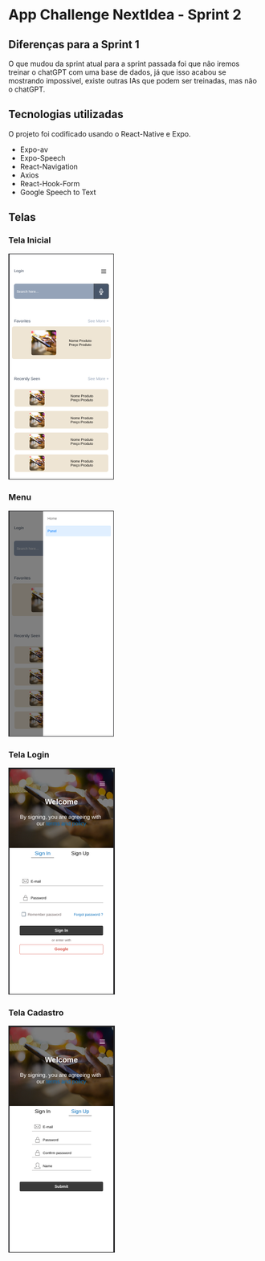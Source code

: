 <h1>App Challenge NextIdea - Sprint 2</h1>

<h2>Diferenças para a Sprint 1</h2>
<p>O que mudou da sprint atual para a sprint passada foi que não iremos treinar o chatGPT com uma base de dados, já que isso acabou se mostrando impossivel, existe outras IAs que podem ser treinadas, mas não o chatGPT.</p>

<h2>Tecnologias utilizadas</h2>
<p>O projeto foi codificado usando o React-Native e Expo.</p>
<ul>
    <li>Expo-av</li>
    <li>Expo-Speech</li>
    <li>React-Navigation</li>
    <li>Axios</li>
    <li>React-Hook-Form</li>
    <li>Google Speech to Text</li>
</ul>

<h2>Telas</h2>
<h3>Tela Inicial</h3>
<img src="./assets/images/image1.png">
<h3>Menu</h3>
<img src="./assets/images/image2.png">
<h3>Tela Login</h3>
<img src="./assets/images/image3.png">
<h3>Tela Cadastro</h3>
<img src="./assets/images/image4.png">
